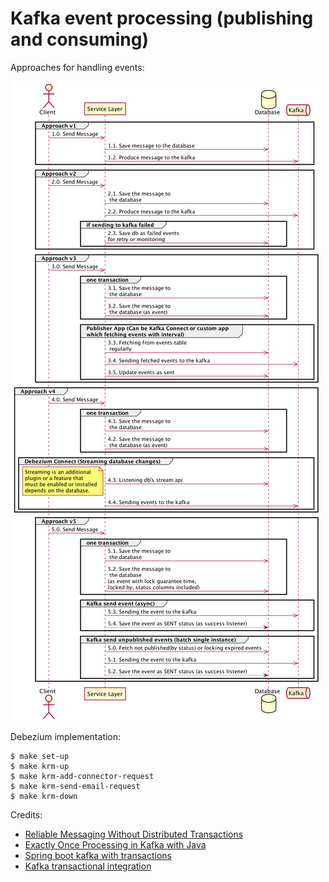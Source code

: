 # Kafka event processing (publishing and consuming) #

Approaches for handling events:

![Approaches to handle events](./data/asserts/images/kafka-publishment.png)

Debezium implementation:
```shell
$ make set-up
$ make krm-up
$ make krm-add-connector-request
$ make krm-send-email-request
$ make krm-down
```

Credits:

- [Reliable Messaging Without Distributed Transactions](https://vimeo.com/111998645)
- [Exactly Once Processing in Kafka with Java](https://www.baeldung.com/kafka-exactly-once)
- [Spring boot kafka with transactions](https://medium.com/@milo.felipe/spring-boot-kafka-transactions-97a2f653b60a)
- [Kafka transactional integration](https://medium.com/dev-genius/transactional-integration-kafka-with-database-7eb5fc270bdc)
